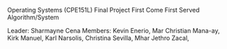 Operating Systems (CPE151L) Final Project
First Come First Served Algorithm/System

Leader: Sharmayne Cena
Members:
Kevin Enerio,
Mar Christian Mana-ay,
Kirk Manuel,
Karl Narsolis,
Christina Sevilla,
Mhar Jethro Zacal,
